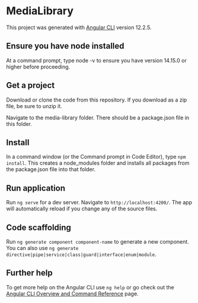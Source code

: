 # MediaLibrary

This project was generated with [Angular CLI](https://github.com/angular/angular-cli) version 12.2.5.

## Ensure you have node installed

At a command prompt, type node -v to ensure you have version 14.15.0 or higher before proceeding.

## Get a project

Download or clone the code from this repository.
If you download as a zip file, be sure to unzip it.

Navigate to the media-library folder.
There should be a package.json file in this folder.

## Install

In a command window (or the Command prompt in Code Editor), type `npm install`.
This creates a node_modules folder and installs all packages from the package.json file into that folder.

## Run application

Run `ng serve` for a dev server. Navigate to `http://localhost:4200/`. The app will automatically reload if you change any of the source files.

## Code scaffolding

Run `ng generate component component-name` to generate a new component. You can also use `ng generate directive|pipe|service|class|guard|interface|enum|module`.

## Further help

To get more help on the Angular CLI use `ng help` or go check out the [Angular CLI Overview and Command Reference](https://angular.io/cli) page.
